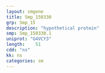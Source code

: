 ```yaml
---
layout: smgene
title: Smp_150330
grp: Smp_15
description: "hypothetical protein"
smp: Smp_150330.1
uniprot: "G4VCY3"
length:    51
cdd: "ns"
kk: ns
categories: sm
---
```


